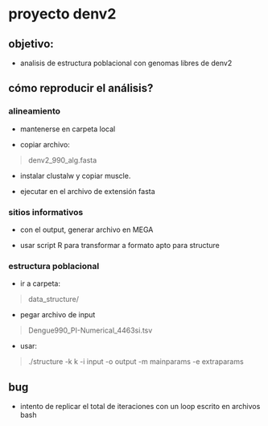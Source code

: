 # proyecto denv2

## objetivo:

- analisis de estructura poblacional con genomas libres de denv2

## cómo reproducir el análisis?

### alineamiento

- mantenerse en carpeta local

- copiar archivo: 

> denv2_990_alg.fasta 

- instalar clustalw y copiar muscle. 

- ejecutar en el archivo de extensión fasta

### sitios informativos

- con el output, generar archivo en MEGA

- usar script R para transformar a formato apto para structure

### estructura poblacional

- ir a carpeta:

> data_structure/ 

- pegar archivo de input

> Dengue990_PI-Numerical_4463si.tsv

- usar:

> ./structure -k k -i input -o output -m mainparams -e extraparams

## bug

- intento de replicar el total de iteraciones con un loop escrito en archivos bash
